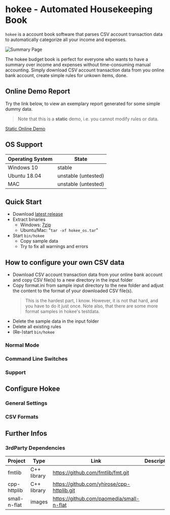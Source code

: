 # hokee - Automated Housekeeping Book

``hokee`` is a account book software that parses CSV account transaction data to automatically categorize all your income and expenses.

![Summary Page](https://repository-images.githubusercontent.com/270410626/7366c480-cb92-11ea-98b1-908f059a0013)

The hokee budget book is perfect for everyone who wants to have a summary over income and expenses without time-consuming manual accounting. Simply download CSV account transaction data from you online bank account, create simple rules for unkown items, done.

## Online Demo Report

Try the link below, to view an exemplary report generated for some simple dummy data.

> Note that this is a **static** demo, i.e. you cannot modify rules or data.

[Static Online Demo](http://stephanschedler.github.io/hokee)

## OS Support

Operating System | State
-- | --
Windows 10 | stable
Ubuntu 18.04 | unstable (untested)
MAC | unstable (untested)

## Quick Start

- Download [latest release](https://github.com/StephanSchedler/hokee/releases) 
- Extract binaries 
  - Windows:  [7zip](https://www.7-zip.org/download.html)
  - Ubuntu/Mac:  "``tar -xf hokee_os.tar``"
- Start ``bin/hokee``
  - Copy sample data
  - Try to fix all warnings and errors

## How to configure your own CSV data
- Download CSV account transaction data from your online bank account and copy CSV file(s) to a new directory in the input folder
- Copy format.ini from sample input directory to the new folder and adjust the content to the format of your downloaded CSV file(s). 
  > This is the hardest part, I know. However, it is not that hard, and you have to do it just once. Note also, that there are some more format samples in hokee's testdata.
- Delete the sample data in the input folder
- Delete all existing rules
- (Re-)start ``bin/hokee``

### Normal Mode

### Command Line Switches

### Support

## Configure Hokee

### General Settings

### CSV Formats

## Further Infos

### 3rdParty Dependencies 

Project | Type |Link | Description
--- | --- | --- | ---
fmtlib | C++ library | https://github.com/fmtlib/fmt.git | 
cpp-httplib | C++ library | https://github.com/yhirose/cpp-httplib.git |
small-n-flat | images | https://github.com/paomedia/small-n-flat | 